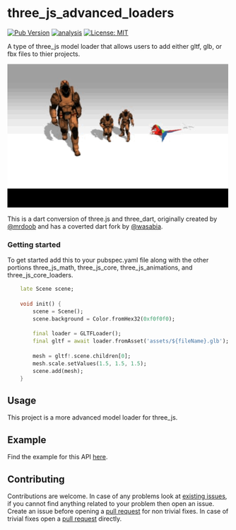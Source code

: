 # three_js_advanced_loaders

[![Pub Version](https://img.shields.io/pub/v/three_js_advanced_loaders)](https://pub.dev/packages/three_js_advanced_loaders)
[![analysis](https://github.com/Knightro63/three_js/actions/workflows/flutter.yml/badge.svg)](https://github.com/Knightro63/three_js/actions/)
[![License: MIT](https://img.shields.io/badge/license-MIT-purple.svg)](https://opensource.org/licenses/MIT)

A type of three_js model loader that allows users to add either gltf, glb, or fbx files to thier projects.

<picture>
  <img alt="Gif multiple gltf models." src="https://github.com/Knightro63/three_js/blob/main/packages/three_js_advanced_loaders/assets/example.gif?raw=true">
</picture>

This is a dart conversion of three.js and three_dart, originally created by [@mrdoob](https://github.com/mrdoob) and has a coverted dart fork by [@wasabia](https://github.com/wasabia).

### Getting started

To get started add this to your pubspec.yaml file along with the other portions three_js_math, three_js_core, three_js_animations, and three_js_core_loaders.

```dart
    late Scene scene;

    void init() {
        scene = Scene();
        scene.background = Color.fromHex32(0xf0f0f0);
            
        final loader = GLTFLoader();
        final gltf = await loader.fromAsset('assets/${fileName}.glb');

        mesh = gltf!.scene.children[0];
        mesh.scale.setValues(1.5, 1.5, 1.5);
        scene.add(mesh);
    }
```

## Usage

This project is a more advanced model loader for three_js.

## Example

Find the example for this API [here](https://github.com/Knightro63/three_js/tree/main/packages/three_js_advanced_loaders/example/lib/main.dart).

## Contributing

Contributions are welcome.
In case of any problems look at [existing issues](https://github.com/Knightro63/three_js/issues), if you cannot find anything related to your problem then open an issue.
Create an issue before opening a [pull request](https://github.com/Knightro63/three_js/pulls) for non trivial fixes.
In case of trivial fixes open a [pull request](https://github.com/Knightro63/three_js/pulls) directly.
